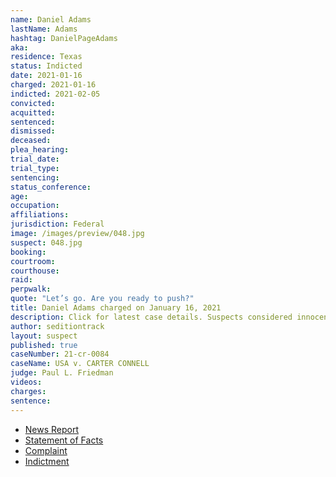 ```yaml
---
name: Daniel Adams
lastName: Adams
hashtag: DanielPageAdams
aka:
residence: Texas
status: Indicted
date: 2021-01-16
charged: 2021-01-16
indicted: 2021-02-05
convicted:
acquitted:
sentenced:
dismissed:
deceased:
plea_hearing:
trial_date:
trial_type:
sentencing:
status_conference:
age:
occupation:
affiliations:
jurisdiction: Federal
image: /images/preview/048.jpg
suspect: 048.jpg
booking:
courtroom:
courthouse:
raid:
perpwalk:
quote: "Let’s go. Are you ready to push?"
title: Daniel Adams charged on January 16, 2021
description: Click for latest case details. Suspects considered innocent until proven guilty.
author: seditiontrack
layout: suspect
published: true
caseNumber: 21-cr-0084
caseName: USA v. CARTER CONNELL
judge: Paul L. Friedman
videos:
charges:
sentence:
---
```

- [News Report](https://www.knoe.com/2021/01/17/la-man-and-cousin-arrested-following-capitol-riot/)
- [Statement of Facts](https://www.justice.gov/opa/page/file/1358936/download)
- [Complaint](https://www.justice.gov/opa/page/file/1358931/download)
- [Indictment](https://www.justice.gov/usao-dc/case-multi-defendant/file/1456811/download)

